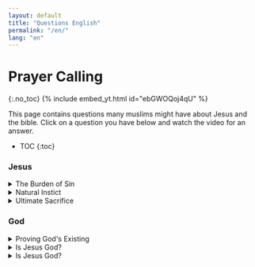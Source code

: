 ```yaml
---
layout: default
title: "Questions English"
permalink: "/en/"
lang: "en"
---
```



# Prayer Calling
{:.no_toc}
{% include embed_yt.html id="ebGWOQoj4qU" %}

This page contains questions many muslims might have about Jesus and the bible. Click on a question you have below and watch the video for an answer.

* TOC
{:toc}

### Jesus

<details>
    <summary>The Burden of Sin</summary>
    {% include embed_yt.html id="7IVT6nTOJv8" %}
</details>

<details>
    <summary>Natural Instict</summary>
    {% include embed_yt.html id="We_PRqSWo6o" %}
</details>

<details>
    <summary>Ultimate Sacrifice</summary>
    {% include embed_yt.html id="i0hMxKm7YqE" %}
</details>


### God

<details>
    <summary>Proving God's Existing</summary>
    {% include embed_yt.html id="yy6lG4jotCs" %}
</details>

<details>
    <summary>Is Jesus God?</summary>
    Test
</details>
<details>
    <summary>Is Jesus God?</summary>
    Test
</details>
